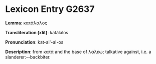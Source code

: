 # Lexicon Entry G2637

**Lemma**: κατάλαλος

**Transliteration (xlit)**: katálalos

**Pronunciation**: kat-al'-al-os

**Description**:
from κατά and the base of λαλέω; talkative against, i.e. a slanderer:--backbiter.
